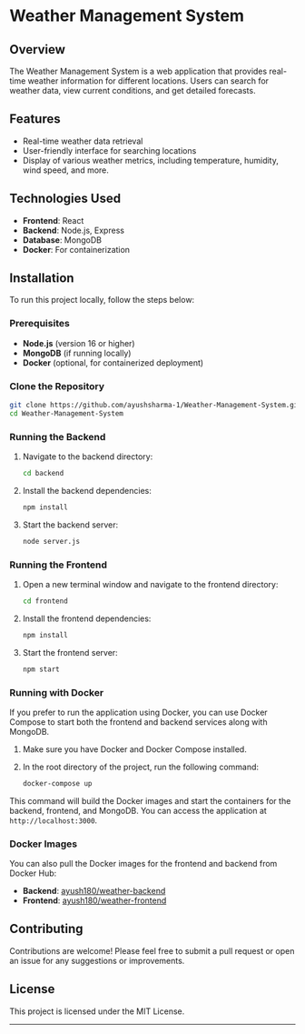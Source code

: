 # Weather Management System

## Overview

The Weather Management System is a web application that provides real-time weather information for different locations. Users can search for weather data, view current conditions, and get detailed forecasts.

## Features

- Real-time weather data retrieval
- User-friendly interface for searching locations
- Display of various weather metrics, including temperature, humidity, wind speed, and more.

## Technologies Used

- **Frontend**: React
- **Backend**: Node.js, Express
- **Database**: MongoDB
- **Docker**: For containerization

## Installation

To run this project locally, follow the steps below:

### Prerequisites

- **Node.js** (version 16 or higher)
- **MongoDB** (if running locally)
- **Docker** (optional, for containerized deployment)

### Clone the Repository

```bash
git clone https://github.com/ayushsharma-1/Weather-Management-System.git
cd Weather-Management-System
```

### Running the Backend

1. Navigate to the backend directory:

    ```bash
    cd backend
    ```

2. Install the backend dependencies:

    ```bash
    npm install
    ```

3. Start the backend server:

    ```bash
    node server.js
    ```

### Running the Frontend

1. Open a new terminal window and navigate to the frontend directory:

    ```bash
    cd frontend
    ```

2. Install the frontend dependencies:

    ```bash
    npm install
    ```

3. Start the frontend server:

    ```bash
    npm start
    ```

### Running with Docker

If you prefer to run the application using Docker, you can use Docker Compose to start both the frontend and backend services along with MongoDB.

1. Make sure you have Docker and Docker Compose installed.

2. In the root directory of the project, run the following command:

    ```bash
    docker-compose up
    ```

This command will build the Docker images and start the containers for the backend, frontend, and MongoDB. You can access the application at `http://localhost:3000`.

### Docker Images

You can also pull the Docker images for the frontend and backend from Docker Hub:

- **Backend**: [ayush180/weather-backend](https://hub.docker.com/repository/docker/ayush180/weather-backend)
- **Frontend**: [ayush180/weather-frontend](https://hub.docker.com/repository/docker/ayush180/weather-frontend)

## Contributing

Contributions are welcome! Please feel free to submit a pull request or open an issue for any suggestions or improvements.

## License

This project is licensed under the MIT License.

---
